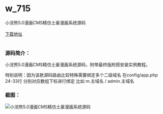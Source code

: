 # w_715
小浣熊5.0漫画CMS精仿土豪漫画系统源码
<br/></br>
[下载地址](https://www.uuid2.com/715.html "下载地址")
<br/></br>
<h3>源码简介：</h3>
<p>小浣熊5.0漫画CMS精仿土豪漫画系统源码，附带最终版附搭安装实例教程。<p>
<p>特别说明：因为该款源码路由比较特殊需要绑定多个二级域名  在config/app.php 24-33行 分别对应数组下标进行绑定  比如 m.主域名 / admin.主域名<p>
<h3>截图：</h3>
<img src="https://www.uuid2.com/wp-content/uploads/img/202110/8b0806c144.jpg" alt="小浣熊5.0漫画CMS精仿土豪漫画系统源码">
